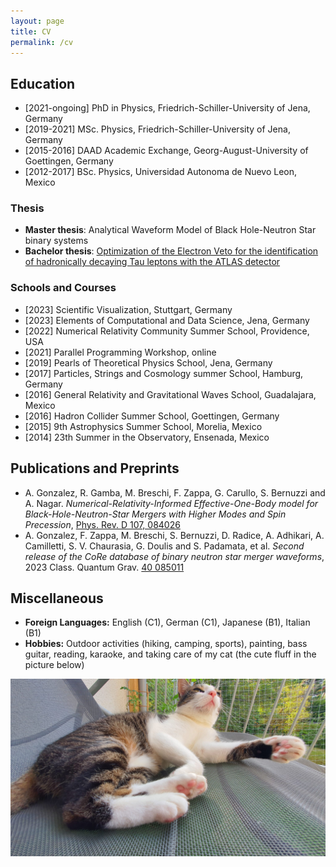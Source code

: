 ```yaml
---
layout: page
title: CV
permalink: /cv
---
```


## Education

- [2021-ongoing] PhD in Physics, Friedrich-Schiller-University of Jena, Germany
- [2019-2021] MSc. Physics, Friedrich-Schiller-University of Jena, Germany
- [2015-2016] DAAD Academic Exchange, Georg-August-University of Goettingen, Germany
- [2012-2017] BSc. Physics, Universidad Autonoma de Nuevo Leon, Mexico

### Thesis

- **Master thesis**: Analytical Waveform Model of Black Hole-Neutron Star binary systems
- **Bachelor thesis**: [Optimization of the Electron Veto for the identification of hadronically decaying Tau leptons with the ATLAS detector](https://www.uni-goettingen.de/de/document/download/288e5460a87426975dcb65ae5a490067.pdf/Bachelorarbeit_Alejandra_Pillado_Gonzalez.pdf)

### Schools and Courses

- [2023] Scientific Visualization, Stuttgart, Germany
- [2023] Elements of Computational and Data Science, Jena, Germany
- [2022] Numerical Relativity Community Summer School, Providence, USA
- [2021] Parallel Programming Workshop, online
- [2019] Pearls of Theoretical Physics School, Jena, Germany
- [2017] Particles, Strings and Cosmology summer School, Hamburg, Germany
- [2016] General Relativity and Gravitational Waves School, Guadalajara, Mexico
- [2016] Hadron Collider Summer School, Goettingen, Germany
- [2015] 9th Astrophysics Summer School, Morelia, Mexico
- [2014] 23th Summer in the Observatory, Ensenada, Mexico

## Publications and Preprints

- A. Gonzalez, R. Gamba, M. Breschi, F. Zappa, G. Carullo, S. Bernuzzi and A. Nagar. *Numerical-Relativity-Informed Effective-One-Body model for Black-Hole-Neutron-Star Mergers with Higher Modes and Spin Precession*, [Phys. Rev. D 107, 084026](https://journals.aps.org/prd/abstract/10.1103/PhysRevD.107.084026)
- A. Gonzalez, F. Zappa, M. Breschi, S. Bernuzzi, D. Radice, A. Adhikari, A. Camilletti, S. V. Chaurasia, G. Doulis and S. Padamata, et al. *Second release of the CoRe database of binary neutron star merger waveforms*, 2023 Class. Quantum Grav. [40 085011](https://dx.doi.org/10.1088/1361-6382/acc231)

## Miscellaneous

- **Foreign Languages:** English (C1), German (C1), Japanese (B1), Italian (B1)
- **Hobbies:** Outdoor activities (hiking, camping, sports), painting, bass guitar, reading, karaoke, and taking care of my cat (the cute fluff in the picture below)

![Boo!](../assets/img/yuzu.jpg "My cat Yuzu")